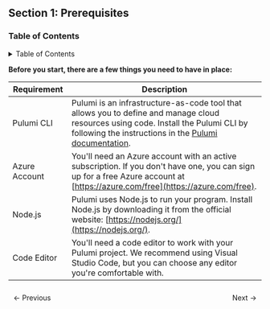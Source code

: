 ## Section 1: Prerequisites


### Table of Contents

<details markdown="block">
   <summary>Table of Contents</summary>

- [Introduction](https://bitquip.github.io/Azure-SQL/1_introduction)
- [Prerequisites](https://bitquip.github.io/Azure-SQL/2_prerequisites)
- [Setup](https://bitquip.github.io/Azure-SQL/3_setup)
- [Define](https://bitquip.github.io/Azure-SQL/4_define)
- [Deploy](https://bitquip.github.io/Azure-SQL/5_deploy)
- [Cleanup](https://bitquip.github.io/Azure-SQL/6_cleanup)
- [Conclusion](https://bitquip.github.io/Azure-SQL/7_conclusion)

</details>

**Before you start, there are a few things you need to have in place:**


| Requirement         | Description                                                                                                           |
|---------------------|-----------------------------------------------------------------------------------------------------------------------|
| Pulumi CLI          | Pulumi is an infrastructure-as-code tool that allows you to define and manage cloud resources using code. Install the Pulumi CLI by following the instructions in the [Pulumi documentation](https://www.pulumi.com/docs/get-started/install/). |
| Azure Account       | You'll need an Azure account with an active subscription. If you don't have one, you can sign up for a free Azure account at [https://azure.com/free](https://azure.com/free). |
| Node.js             | Pulumi uses Node.js to run your program. Install Node.js by downloading it from the official website: [https://nodejs.org/](https://nodejs.org/). |
| Code Editor         | You'll need a code editor to work with your Pulumi project. We recommend using Visual Studio Code, but you can choose any editor you're comfortable with. |

<div style="display: flex; justify-content: space-between; align-items: center;">
    <a href="https://bitquip.github.io/Azure-SQL/1_introduction" style="margin: 10px; text-decoration: none;">← Previous</a>
    <a href="https://bitquip.github.io/Azure-SQL/3_setup" style="margin: 10px; text-decoration: none;">Next →</a>
</div>
